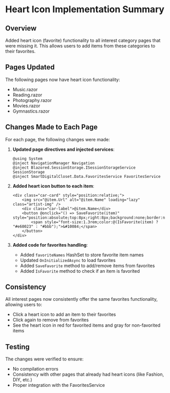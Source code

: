 # Heart Icon Implementation Summary

## Overview
Added heart icon (favorite) functionality to all interest category pages that were missing it. This allows users to add items from these categories to their favorites.

## Pages Updated
The following pages now have heart icon functionality:
- Music.razor
- Reading.razor
- Photography.razor
- Movies.razor
- Gymnastics.razor

## Changes Made to Each Page
For each page, the following changes were made:

1. **Updated page directives and injected services**:
   ```razor
   @using System
   @inject NavigationManager Navigation
   @inject Blazored.SessionStorage.ISessionStorageService SessionStorage
   @inject SmartDigitalCloset.Data.FavoritesService FavoritesService
   ```

2. **Added heart icon button to each item**:
   ```razor
   <div class="car-card" style="position:relative;">
       <img src="@item.Url" alt="@item.Name" loading="lazy" class="artist-img" />
       <div class="car-label">@item.Name</div>
       <button @onclick="() => SaveFavorite(item)" style="position:absolute;top:8px;right:8px;background:none;border:none;cursor:pointer;">
           <span style="font-size:1.3rem;color:@(IsFavorite(item) ? "#e60023" : "#bbb");">&#10084;</span>
       </button>
   </div>
   ```

3. **Added code for favorites handling**:
   - Added `favoriteNames` HashSet to store favorite item names
   - Updated `OnInitializedAsync` to load favorites
   - Added `SaveFavorite` method to add/remove items from favorites
   - Added `IsFavorite` method to check if an item is favorited

## Consistency
All interest pages now consistently offer the same favorites functionality, allowing users to:
- Click a heart icon to add an item to their favorites
- Click again to remove from favorites
- See the heart icon in red for favorited items and gray for non-favorited items

## Testing
The changes were verified to ensure:
- No compilation errors
- Consistency with other pages that already had heart icons (like Fashion, DIY, etc.)
- Proper integration with the FavoritesService

